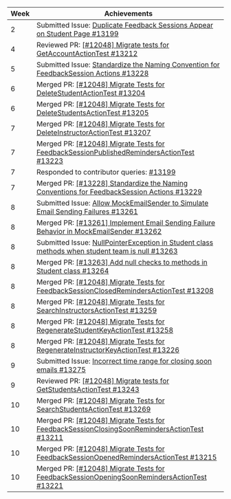 | Week | Achievements                                                                                                                                           |
|------|--------------------------------------------------------------------------------------------------------------------------------------------------------|
| 2    | Submitted Issue: [Duplicate Feedback Sessions Appear on Student Page #13199](https://github.com/TEAMMATES/teammates/issues/13199)                      |
| 4    | Reviewed PR: [[#12048] Migrate tests for GetAccountActionTest #13212](https://github.com/TEAMMATES/teammates/pull/13212)                               |
| 5    | Submitted Issue: [Standardize the Naming Convention for FeedbackSession Actions #13228](https://github.com/TEAMMATES/teammates/issues/13228)           |
| 6    | Merged PR: [[#12048] Migrate Tests for DeleteStudentActionTest #13204](https://github.com/TEAMMATES/teammates/pull/13204)                              |
| 6    | Merged PR: [[#12048] Migrate Tests for DeleteStudentsActionTest #13205](https://github.com/TEAMMATES/teammates/pull/13205)                             |
| 7    | Merged PR: [[#12048] Migrate Tests for DeleteInstructorActionTest #13207](https://github.com/TEAMMATES/teammates/pull/13207)                           |
| 7    | Merged PR: [[#12048] Migrate Tests for FeedbackSessionPublishedRemindersActionTest #13223](https://github.com/TEAMMATES/teammates/pull/13223)          |
| 7    | Responded to contributor queries: [#13199](https://github.com/TEAMMATES/teammates/issues/13199#issuecomment-2707383293)                                |
| 7    | Merged PR: [[#13228] Standardize the Naming Conventions for FeedbackSession Actions #13229](https://github.com/TEAMMATES/teammates/pull/13229)         |
| 8    | Submitted Issue: [Allow MockEmailSender to Simulate Email Sending Failures #13261](https://github.com/TEAMMATES/teammates/issues/13261)                |
| 8    | Merged PR: [[#13261] Implement Email Sending Failure Behavior in MockEmailSender #13262](https://github.com/TEAMMATES/teammates/pull/13262)            |
| 8    | Submitted Issue: [NullPointerException in Student class methods when student team is null #13263](https://github.com/TEAMMATES/teammates/issues/13263) |
| 8    | Merged PR: [[#13263] Add null checks to methods in Student class #13264](https://github.com/TEAMMATES/teammates/pull/13264)                            |
| 8    | Merged PR: [[#12048] Migrate Tests for FeedbackSessionClosedRemindersActionTest #13208](https://github.com/TEAMMATES/teammates/pull/13208)             |
| 8    | Merged PR: [[#12048] Migrate Tests for SearchInstructorsActionTest #13259](https://github.com/TEAMMATES/teammates/pull/13259)                          |
| 8    | Merged PR: [[#12048] Migrate Tests for RegenerateStudentKeyActionTest #13258](https://github.com/TEAMMATES/teammates/pull/13258)                       |
| 8    | Merged PR: [[#12048] Migrate Tests for RegenerateInstructorKeyActionTest #13226](https://github.com/TEAMMATES/teammates/pull/13226)                    |
| 9    | Submitted Issue: [Incorrect time range for closing soon emails #13275](https://github.com/TEAMMATES/teammates/issues/13275)                            |
| 9    | Reviewed PR: [[#12048] Migrate tests for GetStudentsActionTest #13243](https://github.com/TEAMMATES/teammates/pull/13243)                              |
| 10   | Merged PR: [[#12048] Migrate Tests for SearchStudentsActionTest #13269](https://github.com/TEAMMATES/teammates/pull/13269)                             |
| 10   | Merged PR: [[#12048] Migrate Tests for FeedbackSessionClosingSoonRemindersActionTest #13211](https://github.com/TEAMMATES/teammates/pull/13211)        |
| 10   | Merged PR: [[#12048] Migrate Tests for FeedbackSessionOpenedRemindersActionTest #13215](https://github.com/TEAMMATES/teammates/pull/13215)             |
| 10   | Merged PR: [[#12048] Migrate Tests for FeedbackSessionOpeningSoonRemindersActionTest #13221](https://github.com/TEAMMATES/teammates/pull/13221)        |
